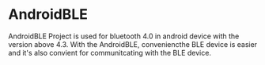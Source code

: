 # AndroidBLE
AndroidBLE Project is used for bluetooth 4.0 in android device with the version above 4.3. With the AndroidBLE, conveniencthe BLE device is easier and it's also convient for communitcating with the BLE device.
